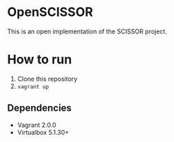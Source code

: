 # OpenSCISSOR

This is an open implementation of the SCISSOR project.

# How to run

1. Clone this repository
1. `vagrant up`

## Dependencies

- Vagrant 2.0.0
- Virtualbox 5.1.30+
